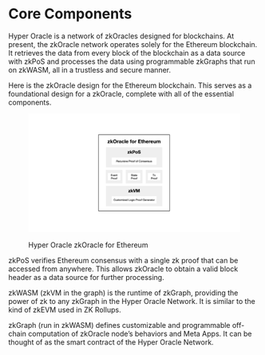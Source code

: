 # Core Components

Hyper Oracle is a network of zkOracles designed for blockchains. At present, the zkOracle network operates solely for the Ethereum blockchain. It retrieves the data from every block of the blockchain as a data source with zkPoS and processes the data using programmable zkGraphs that run on zkWASM, all in a trustless and secure manner.&#x20;

Here is the zkOracle design for the Ethereum blockchain. This serves as a foundational design for a zkOracle, complete with all of the essential components.

<figure><img src="../../.gitbook/assets/截屏2023-03-13 20.15.58 (1).png" alt=""><figcaption><p>Hyper Oracle zkOracle for Ethereum</p></figcaption></figure>

zkPoS verifies Ethereum consensus with a single zk proof that can be accessed from anywhere. This allows zkOracle to obtain a valid block header as a data source for further processing.

zkWASM (zkVM in the graph) is the runtime of zkGraph, providing the power of zk to any zkGraph in the Hyper Oracle Network. It is similar to the kind of zkEVM used in ZK Rollups.

zkGraph (run in zkWASM) defines customizable and programmable off-chain computation of zkOracle node’s behaviors and Meta Apps. It can be thought of as the smart contract of the Hyper Oracle Network.
